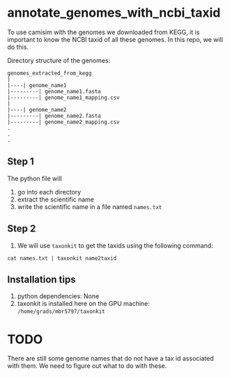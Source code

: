 # annotate_genomes_with_ncbi_taxid
To use camisim with the genomes we downloaded from KEGG, it is important to know the NCBI taxid of all these genomes. In this repo, we will do this.

Directory structure of the genomes:

```
genomes_extracted_from_kegg
|
|----| genome_name1
|---------| genome_name1.fasta
|---------| genome_name1_mapping.csv
|
|----| genome_name2
|---------| genome_name2.fasta
|---------| genome_name2_mapping.csv
.
.
.
```

## Step 1
The python file will
1. go into each directory
1. extract the scientific name
1. write the scientific name in a file named `names.txt`

## Step 2
1. We will use `taxonkit` to get the taxids using the following command:
```
cat names.txt | taxonkit name2taxid
```

## Installation tips
1. python dependencies: None
1. taxonkit is installed here on the GPU machine: `/home/grads/mbr5797/taxonkit`

# TODO
There are still some genome names that do not have a tax id associated with them. We need to figure out what to do with these.